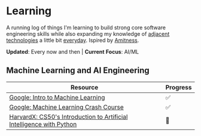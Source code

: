 # Learning

A running log of things I'm learning to build strong core software engineering skills while also expanding my knowledge of [adjacent technologies](http://www.effectiveengineer.com/blog/master-adjacent-disciplines) a little bit [everyday](https://jamesclear.com/continuous-improvement). Ispired by [Amitness](https://github.com/amitness).

**Updated**: Every now and then | **Current** **Focus**: AI/ML

## Machine Learning and AI Engineering

|Resource|Progress|
|---|---|
|[Google: Intro to Machine Learning](https://developers.google.com/machine-learning/intro-to-ml)|✅|
|[Google: Machine Learning Crash Course](https://developers.google.com/machine-learning/crash-course#course-modules)|✅|
|[HarvardX: CS50's Introduction to Artificial Intelligence with Python](https://pll.harvard.edu/course/cs50s-introduction-artificial-intelligence-python)|🔴|
